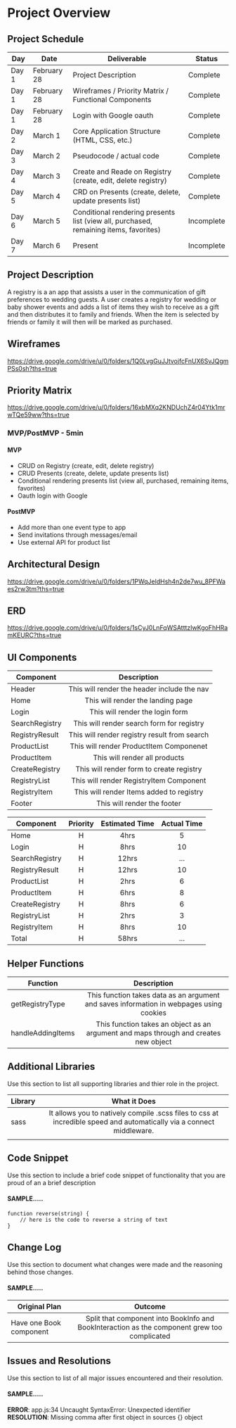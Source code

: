 # Project Overview

## Project Schedule

| Day   | Date        | Deliverable                                                                           | Status     |
| ----- | ----------- | ------------------------------------------------------------------------------------- | ---------- |
| Day 1 | February 28 | Project Description                                                                   | Complete   |
| Day 1 | February 28 | Wireframes / Priority Matrix / Functional Components                                  | Complete   |
| Day 1 | February 28 | Login with Google oauth                                                               | Complete   |
| Day 2 | March 1     | Core Application Structure (HTML, CSS, etc.)                                          | Complete   |
| Day 3 | March 2     | Pseudocode / actual code                                                              | Complete   |
| Day 4 | March 3     | Create and Reade on Registry (create, edit, delete registry)                          | Complete   |
| Day 5 | March 4     | CRD on Presents (create, delete, update presents list)                                | Complete   |
| Day 6 | March 5     | Conditional rendering presents list (view all, purchased, remaining items, favorites) | Incomplete |
| Day 7 | March 6     | Present                                                                               | Incomplete |

## Project Description

A registry is a an app that assists a user in the communication of gift preferences to wedding guests. A user creates a registry for wedding or baby shower events and adds a list of items they wish to receive as a gift and then distributes it to family and friends. When the item is selected by friends or family it will then will be marked as purchased.

## Wireframes

https://drive.google.com/drive/u/0/folders/1Q0LvgGuJJtvojfcFnUX6SvJQgmPSs0sh?ths=true

## Priority Matrix

https://drive.google.com/drive/u/0/folders/16xbMXq2KNDUchZ4r04Ytk1mrwTQe59ww?ths=true

### MVP/PostMVP - 5min

#### MVP

-   CRUD on Registry (create, edit, delete registry)
-   CRUD Presents (create, delete, update presents list)
-   Conditional rendering presents list (view all, purchased, remaining items, favorites)
-   Oauth login with Google

#### PostMVP

-   Add more than one event type to app
-   Send invitations through messages/email
-   Use external API for product list

## Architectural Design

https://drive.google.com/drive/u/0/folders/1PWqJeldHsh4n2de7wu_8PFWaes2rw3tm?ths=true

## ERD

https://drive.google.com/drive/u/0/folders/1sCyJ0LnFqWSAtttzIwKgoFhHRamKEURC?ths=true

## UI Components

| Component      |                 Description                  |
| -------------- | :------------------------------------------: |
| Header         | This will render the header include the nav  |
| Home           |      This will render the landing page       |
| Login          |       This will render the login form        |
| SearchRegistry |  This will render search form for registry   |
| RegistryResult | This will render registry result from search |
| ProductList    |   This will render ProductItem Componenet    |
| ProductItem    |        This will render all products         |
| CreateRegistry |   This will render form to create registry   |
| RegistryList   |   This will render RegistryItem Component    |
| RegistryItem   |   This will render Items added to registry   |
| Footer         |         This will render the footer          |

| Component      | Priority | Estimated Time | Actual Time |
| -------------- | :------: | :------------: | :---------: |
| Home           |    H     |      4hrs      |      5      |
| Login          |    H     |      8hrs      |     10      |
| SearchRegistry |    H     |     12hrs      |     ...     |
| RegistryResult |    H     |     12hrs      |     10      |
| ProductList    |    H     |      2hrs      |      6      |
| ProductItem    |    H     |      6hrs      |      8      |
| CreateRegistry |    H     |      8hrs      |      6      |
| RegistryList   |    H     |      2hrs      |      3      |
| RegistryItem   |    H     |      8hrs      |     10      |
| Total          |    H     |     58hrs      |     ...     |

## Helper Functions

| Function          |                                       Description                                       |
| ----------------- | :-------------------------------------------------------------------------------------: |
| getRegistryType   | This function takes data as an argument and saves information in webpages using cookies |
| handleAddingItems |  This function takes an object as an argument and maps through and creates new object   |

## Additional Libraries

Use this section to list all supporting libraries and thier role in the project.

| Library |                                                     What it Does                                                     |
| ------- | :------------------------------------------------------------------------------------------------------------------: |
| sass    | It allows you to natively compile .scss files to css at incredible speed and automatically via a connect middleware. |
|         |                                                                                                                      |

## Code Snippet

Use this section to include a brief code snippet of functionality that you are proud of an a brief description

#### SAMPLE.....

```
function reverse(string) {
	// here is the code to reverse a string of text
}
```

## Change Log

Use this section to document what changes were made and the reasoning behind those changes.

#### SAMPLE.....

| Original Plan           |                                           Outcome                                            |
| ----------------------- | :------------------------------------------------------------------------------------------: |
| Have one Book component | Split that component into BookInfo and BookInteraction as the component grew too complicated |

## Issues and Resolutions

Use this section to list of all major issues encountered and their resolution.

#### SAMPLE.....

**ERROR**: app.js:34 Uncaught SyntaxError: Unexpected identifier  
**RESOLUTION**: Missing comma after first object in sources {} object

